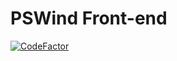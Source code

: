 # PSWind Front-end

[![CodeFactor](https://www.codefactor.io/repository/github/pswind/pswind-front/badge)](https://www.codefactor.io/repository/github/pswind/pswind-front)
